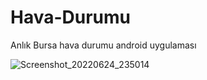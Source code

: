 # Hava-Durumu
Anlık Bursa hava durumu android uygulaması

![Screenshot_20220624_235014](https://user-images.githubusercontent.com/55911470/175966197-cb628320-3600-4ffe-9f89-db30b5380061.png)
